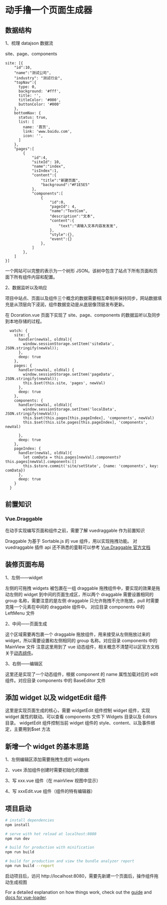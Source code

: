 # 动手撸一个页面生成器

## 数据结构

1、梳理 datajson 数据流

site、page、components

```
site: [{
    "id":10,
    "name":"测试公司",
    "industry": "测试行业",
    "topNav":{
      type: 0,
      background: '#fff',
      title: '',
      titleColor: '#000',
      buttonColor: '#000'
    },
    bottomNav: {
      status: true,
      list: [
        name: '首页',
        link: 'www.baidu.com',
        icon: '',
      ]
    },
    "pages":[
        {
            "id":4,
            "siteId": 10,
            "name":"index",
            "isIndex":1,
            "content":{
                "title":"新建页面",
                "background":"#F1E5E5"
            },
            "components":[
                {
                    "id":0,
                    "pageId": 4,
                    "name":"TextCom",
                    "description":"文本",
                    "content":{
                        "text":"请输入文本内容发发发",
                    },
                    "style":{},
                    "event":{}
                },
            ]
        },
    ]
}]
```

一个网站可以完整的表示为一个树形 JSON。该树中包含了站点下所有页面和页面下所有组件内容和配置。

2、数据监听以及响应

项目中站点、页面以及组件三个概念的数据需要相互牵制并保持同步，网站数据填充是从顶层向下浸润，组件数据变动是从底层像顶层发布更新。

在 Dcoration.vue 页面下实现了 site、page、components 的数据监听以及同步到本地存储的过程。

```
  watch: {
    site: {
      handler(newVal, oldVal){
        window.sessionStorage.setItem('siteData', JSON.stringify(newVal));
      },
      deep: true
    },
    pages: {
      handler(newVal, oldVal) {
        window.sessionStorage.setItem('pageData', JSON.stringify(newVal));
        this.$set(this.site, 'pages', newVal)
      },
      deep: true
    },
    components: {
      handler(newVal, oldVal){
        window.sessionStorage.setItem('localData', JSON.stringify(newVal));
        this.$set(this.pages[this.pageIndex], 'components', newVal)
        this.$set(this.site.pages[this.pageIndex], 'components', newVal)

      },
      deep: true
    },
    pageIndex: {
      handler(newVal, oldVal){
        let comData = this.pages[newVal].components?this.pages[newVal].components:[]
        this.$store.commit('site/setState', {name: 'components', key: comData})
      },
      deep: true
    }
  }
```

## 前置知识

### Vue.Draggable

在动手实现编写页面和组件之前，需要了解 vuedraggable 作为前置知识

Draggable 为基于 Sortable.js 的 vue 组件，用以实现拖拽功能。 对 vuedraggable 插件 api 还不熟悉的童鞋可以参考 [Vue.Draggable 官方文档](https://github.com/SortableJS/Vue.Draggable)

## 装修页面布局

1、左侧——widget

左侧的可拖拽 widgets 被包裹在一组 draggable 拖拽组件中，要实现的效果是拖动左侧的 widget 到中间的页面生成区，所以两个 draggable 需要设置相同的 group 名称，需要注意的是左侧 draggable 只允许拖拽不允许拖放，pull 时需要克隆一个元素在中间的 draggable 组件中。 对应目录 components 中的 LeftMenu 文件

2、中间——页面生成

这个区域需要再包裹一个 draggable 拖放组件，用来接受从左侧拖放过来的 widget，所以需要设置和左侧相同的 group 名称。对应目录 components 中的 MainView 文件
注意这里用到了 vue 动态组件，相关概念不清楚可以区官方文档关于[动态组件](https://cn.vuejs.org/v2/guide/components-dynamic-async.html)。

3、右侧——编辑区

这里还是实现了一个动态组件，根据 component 的 name 属性加载对应的 edit 组件。对应目录 components 中的 BaseEditor 文件

## 添加 widget 以及 widgetEdit 组件

这里是实现页面生成的核心，需要 widgetEdit 组件控制 widget 组件，实现 widget 属性的联动。可以查看 components 文件下 Widgets 目录以及 Editors 目录。 widgetEdit 组件控制当前 widget 组件的 style、content、以及事件绑定，主要用到\$set 方法

## 新增一个 widget 的基本思路

1、左侧编辑区添加需要拖拽生成的 widgets

2、vuex 添加组件创建时需要初始化的数据

3、写 xxx.vue 组件（在 mainView 视图中显示）

4、写 xxxEdit.vue 组件（组件的特有编辑器）

## 项目启动

```bash
# install dependencies
npm install

# serve with hot reload at localhost:8080
npm run dev

# build for production with minification
npm run build

# build for production and view the bundle analyzer report
npm run build --report
```

启动项目后，访问 http://localhost:8080，需要先新建一个页面后，操作组件拖动生成视图

For a detailed explanation on how things work, check out the [guide](http://vuejs-templates.github.io/webpack/) and [docs for vue-loader](http://vuejs.github.io/vue-loader).
